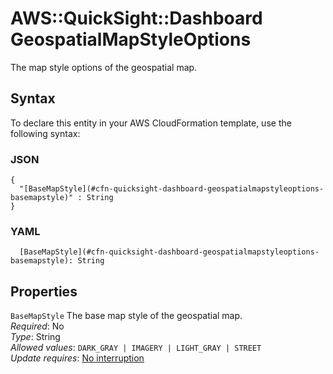 # AWS::QuickSight::Dashboard GeospatialMapStyleOptions<a name="aws-properties-quicksight-dashboard-geospatialmapstyleoptions"></a>

The map style options of the geospatial map\.

## Syntax<a name="aws-properties-quicksight-dashboard-geospatialmapstyleoptions-syntax"></a>

To declare this entity in your AWS CloudFormation template, use the following syntax:

### JSON<a name="aws-properties-quicksight-dashboard-geospatialmapstyleoptions-syntax.json"></a>

```
{
  "[BaseMapStyle](#cfn-quicksight-dashboard-geospatialmapstyleoptions-basemapstyle)" : String
}
```

### YAML<a name="aws-properties-quicksight-dashboard-geospatialmapstyleoptions-syntax.yaml"></a>

```
  [BaseMapStyle](#cfn-quicksight-dashboard-geospatialmapstyleoptions-basemapstyle): String
```

## Properties<a name="aws-properties-quicksight-dashboard-geospatialmapstyleoptions-properties"></a>

`BaseMapStyle` <a name="cfn-quicksight-dashboard-geospatialmapstyleoptions-basemapstyle"></a>
The base map style of the geospatial map\.  
_Required_: No  
_Type_: String  
_Allowed values_: `DARK_GRAY | IMAGERY | LIGHT_GRAY | STREET`  
_Update requires_: [No interruption](https://docs.aws.amazon.com/AWSCloudFormation/latest/UserGuide/using-cfn-updating-stacks-update-behaviors.html#update-no-interrupt)
